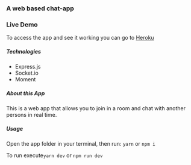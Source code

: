 ### A web based chat-app

### Live Demo

To access the app and see it working you can go to [Heroku](https://heralt-messenger.herokuapp.com/index.html)

##### Technologies

* Express.js
* Socket.io
* Moment

##### About this App

This is a web app that allows you to join
in a room and chat with another persons in real time.

##### Usage

Open the app folder in your terminal, then run:
`yarn` or `npm i`

To run execute`yarn dev` or `npm run dev` 
